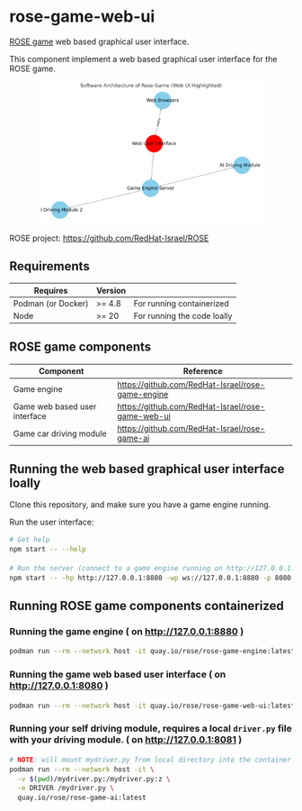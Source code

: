 # rose-game-web-ui
[ROSE game](https://github.com/RedHat-Israel/ROSE) web based graphical user interface.

This component implement a web based graphical user interface for the ROSE game.

<p align="center">
  <img src="web-ui.png" alt="rose game components diagram" width="400"/>
</p>

ROSE project: https://github.com/RedHat-Israel/ROSE

## Requirements

 Requires | Version | |
----------|---------| ---- |
 Podman (or Docker) | >= 4.8 | For running containerized |
 Node   | >= 20  | For running the code loally |

## ROSE game components

Component | Reference |
----------|-----------|
Game engine | https://github.com/RedHat-Israel/rose-game-engine |
Game web based user interface | https://github.com/RedHat-Israel/rose-game-web-ui |
Game car driving module | https://github.com/RedHat-Israel/rose-game-ai |

## Running the web based graphical user interface loally

Clone this repository, and make sure you have a game engine running.

Run the user interface:

```bash
# Get help
npm start -- --help

# Run the server (connect to a game engine running on http://127.0.0.1:8880)
npm start -- -hp http://127.0.0.1:8880 -wp ws://127.0.0.1:8880 -p 8080
```

## Running ROSE game components containerized

### Running the game engine ( on http://127.0.0.1:8880 )

``` bash
podman run --rm --network host -it quay.io/rose/rose-game-engine:latest
```

### Running the game web based user interface ( on http://127.0.0.1:8080 )

``` bash
podman run --rm --network host -it quay.io/rose/rose-game-web-ui:latest
```

### Running your self driving module, requires a local `driver.py` file with your driving module. ( on http://127.0.0.1:8081 )

``` bash
# NOTE: will mount mydriver.py from local directory into the container file system
podman run --rm --network host -it \
  -v $(pwd)/mydriver.py:/mydriver.py:z \
  -e DRIVER /mydriver.py \
  quay.io/rose/rose-game-ai:latest
```
